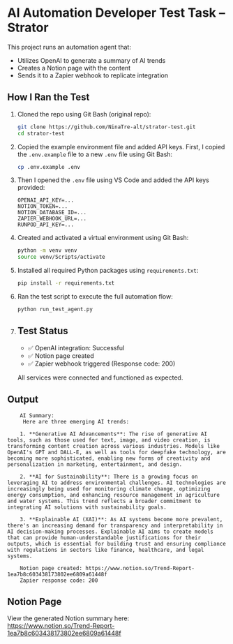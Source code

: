# AI Automation Developer Test Task – Strator

This project runs an automation agent that:

- Utilizes OpenAI to generate a summary of AI trends
- Creates a Notion page with the content
- Sends it to a Zapier webhook to replicate integration

## How I Ran the Test

1. Cloned the repo using Git Bash (original repo):

   ```bash
   git clone https://github.com/NinaTre-alt/strator-test.git
   cd strator-test

   ```

2. Copied the example environment file and added API keys.
   First, I copied the `.env.example` file to a new `.env` file using Git Bash:

   ```bash
   cp .env.example .env

   ```

3. Then I opened the `.env` file using VS Code and added the API keys provided:

   ```env
   OPENAI_API_KEY=...
   NOTION_TOKEN=...
   NOTION_DATABASE_ID=...
   ZAPIER_WEBHOOK_URL=...
   RUNPOD_API_KEY=...

   ```

4. Created and activated a virtual environment using Git Bash:

   ```bash
   python -m venv venv
   source venv/Scripts/activate

   ```

5. Installed all required Python packages using `requirements.txt`:

   ```bash
   pip install -r requirements.txt

   ```

6. Ran the test script to execute the full automation flow:

   ```bash
   python run_test_agent.py
   ```

7. ## Test Status

   - ✅ OpenAI integration: Successful
   - ✅ Notion page created
   - ✅ Zapier webhook triggered (Response code: 200)

   All services were connected and functioned as expected.

## Output

```text
    AI Summary:
     Here are three emerging AI trends:

    1. **Generative AI Advancements**: The rise of generative AI tools, such as those used for text, image, and video creation, is transforming content creation across various industries. Models like OpenAI's GPT and DALL-E, as well as tools for deepfake technology, are becoming more sophisticated, enabling new forms of creativity and personalization in marketing, entertainment, and design.

    2. **AI for Sustainability**: There is a growing focus on leveraging AI to address environmental challenges. AI technologies are increasingly being used for monitoring climate change, optimizing energy consumption, and enhancing resource management in agriculture and water systems. This trend reflects a broader commitment to integrating AI solutions with sustainability goals.

    3. **Explainable AI (XAI)**: As AI systems become more prevalent, there's an increasing demand for transparency and interpretability in AI decision-making processes. Explainable AI aims to create models that can provide human-understandable justifications for their outputs, which is essential for building trust and ensuring compliance with regulations in sectors like finance, healthcare, and legal systems.

    Notion page created: https://www.notion.so/Trend-Report-1ea7b8c603438173802ee6809a61448f
    Zapier response code: 200

```

## Notion Page

View the generated Notion summary here:  
<https://www.notion.so/Trend-Report-1ea7b8c603438173802ee6809a61448f>
